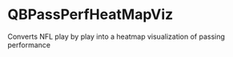 # QBPassPerfHeatMapViz
Converts NFL play by play into a heatmap visualization of passing performance
